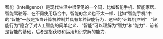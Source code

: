 智能（Intelligence）是现代生活中很常见的一个词，比如智能手机、智能家居、智能驾驶等．在不同使用场合中，智能的含义也不太一样．比如“智能手机”中 的“智能”一般是指由计算机控制并具有某种智能行为．这里的“计算机控制”+ “智能行为”隐含了对人工智能的简单定义．
“智能”可以理解为“智力”和“能力”．前者是智能的基础，后者是指获取和运用知识求解的能力．